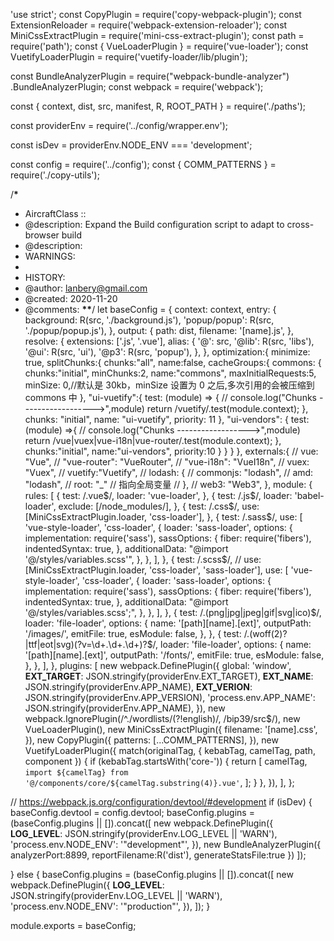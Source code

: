 'use strict';
const CopyPlugin = require('copy-webpack-plugin');
const ExtensionReloader = require('webpack-extension-reloader');
const MiniCssExtractPlugin = require('mini-css-extract-plugin');
const path = require('path');
const { VueLoaderPlugin } = require('vue-loader');
const VuetifyLoaderPlugin = require('vuetify-loader/lib/plugin');

const BundleAnalyzerPlugin = require("webpack-bundle-analyzer")
.BundleAnalyzerPlugin;
const webpack = require('webpack');

const { context, dist, src, manifest, R, ROOT_PATH } = require('./paths');

const providerEnv = require('../config/wrapper.env');

const isDev = providerEnv.NODE_ENV === 'development';

const config = require('../config');
const { COMM_PATTERNS } = require('./copy-utils');

/**********************************\***********************************

- AircraftClass ::
- @description: Expand the Build configuration script to adapt to cross-browser build
- @description:
- WARNINGS:
-
- HISTORY:
- @author: lanbery@gmail.com
- @created: 2020-11-20
- @comments:
  **********************************\*\***********************************/
  let baseConfig = {
  context: context,
  entry: {
  background: R(src, './background.js'),
  'popup/popup': R(src, './popup/popup.js'),
  },
  output: {
  path: dist,
  filename: '[name].js',
  },
  resolve: {
  extensions: ['.js', '.vue'],
  alias: {
  '@': src,
  '@lib': R(src, 'libs'),
  '@ui': R(src, 'ui'),
  '@p3': R(src, 'popup'),
  },
  },
  optimization:{
  minimize: true,
  splitChunks:{
  chunks:"all",
  name:false,
  cacheGroups:{
  commons: {
  chunks:"initial",
  minChunks:2,
  name:"commons",
  maxInitialRequests:5,
  minSize: 0,//默认是 30kb，minSize 设置为 0 之后,多次引用的会被压缩到 commons 中
  },
  "ui-vuetify":{
  test: (module) => {
  // console.log("Chunks ------------------>",module)
  return /vuetify/.test(module.context);
  },
  chunks: "initial",
  name: "ui-vuetify",
  priority: 11
  },
  "ui-vendors": {
  test:(module) =>{
  // console.log("Chunks ------------------>",module)
  return /vue|vuex|vue-i18n|vue-router/.test(module.context);
  },
  chunks:"initial",
  name:"ui-vendors",
  priority:10
  }
  }
  }
  },
  externals:{
  // vue: "Vue",
  // "vue-router": "VueRouter",
  // "vue-i18n": "VueI18n",
  // vuex: "Vuex",
  // vuetify:"Vuetify",
  // lodash: {
  // commonjs: "lodash",
  // amd: "lodash",
  // root: "\_" // 指向全局变量
  // },
  // web3: "Web3",
  },
  module: {
  rules: [
  {
  test: /\.vue$/,
        loader: 'vue-loader',
      },
      {
        test: /\.js$/,
  loader: 'babel-loader',
  exclude: [/node_modules/],
  },
  {
  test: /\.css$/,
        use: [MiniCssExtractPlugin.loader, 'css-loader'],
      },
      {
        test: /\.sass$/,
  use: [
  'vue-style-loader',
  'css-loader',
  {
  loader: 'sass-loader',
  options: {
  implementation: require('sass'),
  sassOptions: {
  fiber: require('fibers'),
  indentedSyntax: true,
  },
  additionalData: "@import '@/styles/variables.scss'",
  },
  },
  ],
  },
  {
  test: /\.scss$/,
        // use: [MiniCssExtractPlugin.loader, 'css-loader', 'sass-loader'],
        use: [
          'vue-style-loader',
          'css-loader',
          {
            loader: 'sass-loader',
            options: {
              implementation: require('sass'),
              sassOptions: {
                fiber: require('fibers'),
                indentedSyntax: true,
              },
              additionalData: "@import '@/styles/variables.scss';",
            },
          },
        ],
      },
      {
        test: /\.(png|jpg|jpeg|gif|svg|ico)$/,
  loader: 'file-loader',
  options: {
  name: '[path][name].[ext]',
  outputPath: '/images/',
  emitFile: true,
  esModule: false,
  },
  },
  {
  test: /\.(woff(2)?|ttf|eot|svg)(\?v=\d+\.\d+\.\d+)?$/,
        loader: 'file-loader',
        options: {
          name: '[path][name].[ext]',
          outputPath: '/fonts/',
          emitFile: true,
          esModule: false,
        },
      },
    ],
  },
  plugins: [
    new webpack.DefinePlugin({
      global: 'window',
      __EXT_TARGET__: JSON.stringify(providerEnv.EXT_TARGET),
      __EXT_NAME__: JSON.stringify(providerEnv.APP_NAME),
      __EXT_VERION__: JSON.stringify(providerEnv.APP_VERSION),
      'process.env.APP_NAME': JSON.stringify(providerEnv.APP_NAME),
    }),
    new webpack.IgnorePlugin(/^\.\/wordlists\/(?!english)/, /bip39\/src$/),
  new VueLoaderPlugin(),
  new MiniCssExtractPlugin({
  filename: '[name].css',
  }),
  new CopyPlugin({
  patterns: [...COMM_PATTERNS],
  }),
  new VuetifyLoaderPlugin({
  match(originalTag, { kebabTag, camelTag, path, component }) {
  if (kebabTag.startsWith('core-')) {
  return [
  camelTag,
  `import ${camelTag} from '@/components/core/${camelTag.substring(4)}.vue'`,
  ];
  }
  },
  }),
  ],
  };

// https://webpack.js.org/configuration/devtool/#development
if (isDev) {
baseConfig.devtool = config.devtool;
baseConfig.plugins = (baseConfig.plugins || []).concat([
new webpack.DefinePlugin({
__LOG_LEVEL__: JSON.stringify(providerEnv.LOG_LEVEL || 'WARN'),
'process.env.NODE_ENV': '"development"',
}),
new BundleAnalyzerPlugin({
analyzerPort:8899,
reportFilename:R('dist'),
generateStatsFile:true
})
]);

} else {
baseConfig.plugins = (baseConfig.plugins || []).concat([
new webpack.DefinePlugin({
__LOG_LEVEL__: JSON.stringify(providerEnv.LOG_LEVEL || 'WARN'),
'process.env.NODE_ENV': '"production"',
}),
]);
}

module.exports = baseConfig;
